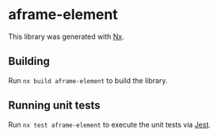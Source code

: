 # aframe-element

This library was generated with [Nx](https://nx.dev).

## Building

Run `nx build aframe-element` to build the library.

## Running unit tests

Run `nx test aframe-element` to execute the unit tests via [Jest](https://jestjs.io).
